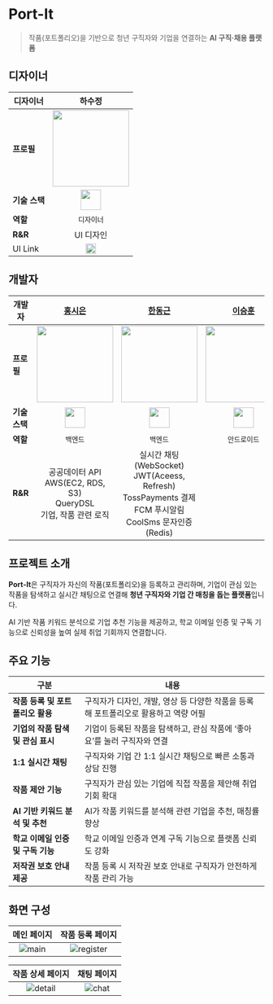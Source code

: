 # Port-It
> 작품(포트폴리오)을 기반으로 청년 구직자와 기업을 연결하는 **AI 구직·채용 플랫폼**

## 디자이너
| **디자이너** | 하수정 |
|-----------|:------------------------:|
| **프로필** | <img src="https://avatars.githubusercontent.com/u/63907578?v=4" width="150"/> |
| **기술 스택** | <img src="https://www.vectorlogo.zone/logos/springio/springio-icon.svg" width="40" height="40"/> |
| **역할** | `디자이너` |
| **R&R** | UI 디자인 |
| UI Link | [<img src="https://upload.wikimedia.org/wikipedia/commons/3/33/Figma-logo.svg" width="20"/>](https://www.figma.com/design/zyRyyID4D0pp4enVrdKsSM/%EC%B6%A9%EB%B6%81%EB%8D%B0%EC%9D%B4%ED%84%B0%EA%B3%B5%EB%AA%A8%EC%A0%84?node-id=0-1&t=VdKgLn510z80M4l1-1)

## 개발자
| **개발자** | [홍시은](https://github.com/XIOZ119) | [한동근](https://github.com/l0o0lv) | [이승훈](https://github.com/tmdgnsle) | [최윤수](https://github.com/ChoiYoonSoo) |
|-----------|:------------------------:|:---------------------------:|:--------------------------:|:---------------------------:|
| **프로필** | <img src="https://avatars.githubusercontent.com/u/63907578?v=4" width="150"/> | <img src="https://avatars.githubusercontent.com/u/128709695?s=400&u=1e67683655246f12e26a2c7aeaa2a9976b00b7c1&v=4" width="150"/> | <img src="https://avatars.githubusercontent.com/u/65535314?v=4" width="150"/> | <img src="https://avatars.githubusercontent.com/u/101058038?v=4" width="150"/> |
| **기술 스택** | <img src="https://www.vectorlogo.zone/logos/springio/springio-icon.svg" width="40" height="40"/> | <img src="https://www.vectorlogo.zone/logos/springio/springio-icon.svg" width="40" height="40"/> | <img src="https://www.vectorlogo.zone/logos/android/android-icon.svg" width="40" height="40"/> | <img src="https://www.vectorlogo.zone/logos/android/android-icon.svg" width="40" height="40"/> |
| **역할** | `백엔드` | `백엔드` | `안드로이드` | `안드로이드` |
| **R&R** | 공공데이터 API<br>AWS(EC2, RDS, S3)<br>QueryDSL<br>기업, 작품 관련 로직 | 실시간 채팅(WebSocket)<br>JWT(Aceess, Refresh)<br>TossPayments 결제<br>FCM 푸시알림<br>CoolSms 문자인증(Redis) |  |  |

## 프로젝트 소개

**Port-It**은 구직자가 자신의 작품(포트폴리오)을 등록하고 관리하며, 기업이 관심 있는 작품을 탐색하고 실시간 채팅으로 연결해 **청년 구직자와 기업 간 매칭을 돕는 플랫폼**입니다.

AI 기반 작품 키워드 분석으로 기업 추천 기능을 제공하고, 학교 이메일 인증 및 구독 기능으로 신뢰성을 높여 실제 취업 기회까지 연결합니다.

## 주요 기능

| 구분 | 내용 |
|------|------|
| **작품 등록 및 포트폴리오 활용** | 구직자가 디자인, 개발, 영상 등 다양한 작품을 등록해 포트폴리오로 활용하고 역량 어필 |
| **기업의 작품 탐색 및 관심 표시** | 기업이 등록된 작품을 탐색하고, 관심 작품에 ‘좋아요’를 눌러 구직자와 연결 |
| **1:1 실시간 채팅** | 구직자와 기업 간 1:1 실시간 채팅으로 빠른 소통과 상담 진행 |
| **작품 제안 기능** | 구직자가 관심 있는 기업에 직접 작품을 제안해 취업 기회 확대 |
| **AI 기반 키워드 분석 및 추천** | AI가 작품 키워드를 분석해 관련 기업을 추천, 매칭률 향상 |
| **학교 이메일 인증 및 구독 기능** | 학교 이메일 인증과 연계 구독 기능으로 플랫폼 신뢰도 강화 |
| **저작권 보호 안내 제공** | 작품 등록 시 저작권 보호 안내로 구직자가 안전하게 작품 관리 가능 |

## 화면 구성

| 메인 페이지 | 작품 등록 페이지 |
|:--:|:--:|
| ![main](이미지링크) | ![register](이미지링크) |

| 작품 상세 페이지 | 채팅 페이지 |
|:--:|:--:|
| ![detail](이미지링크) | ![chat](이미지링크) |
